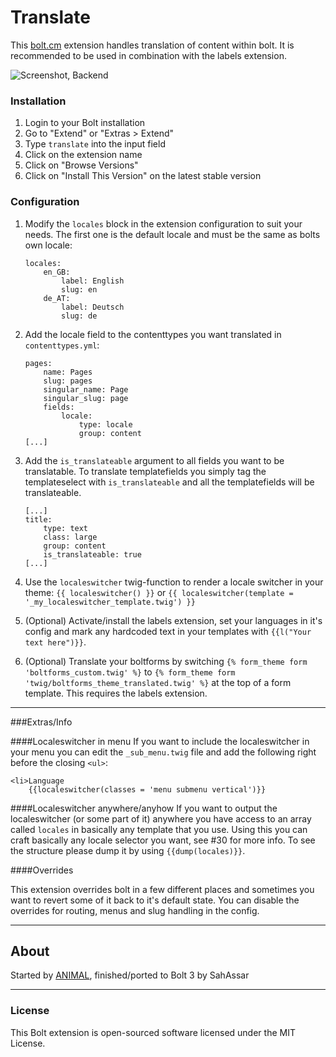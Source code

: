Translate
======================

This [bolt.cm](https://bolt.cm/) extension handles translation of content within bolt. It is recommended to be
used in combination with the labels extension. 

![Screenshot, Backend](https://cloud.githubusercontent.com/assets/343392/10799822/23900e48-7daf-11e5-86ad-c7f7730a0b13.png)

### Installation
1. Login to your Bolt installation
2. Go to "Extend" or "Extras > Extend"
3. Type `translate` into the input field
4. Click on the extension name
5. Click on "Browse Versions"
6. Click on "Install This Version" on the latest stable version

### Configuration

1. Modify the `locales` block in the extension configuration to suit your needs.
The first one is the default locale and must be the same as bolts own locale:

    ```
    locales:
        en_GB:
            label: English
            slug: en
        de_AT:
            label: Deutsch
            slug: de
    ```

2. Add the locale field to the contenttypes you want translated in `contenttypes.yml`:

    ```
    pages:
        name: Pages
        slug: pages
        singular_name: Page
        singular_slug: page
        fields:
            locale:
                type: locale
                group: content
    [...]
    ```

3. Add the `is_translateable` argument to all fields you want to be translatable.
To translate templatefields you simply tag the templateselect with `is_translateable`
and all the templatefields will be translateable.

    ```
    [...]
    title:
        type: text
        class: large
        group: content
        is_translateable: true
    [...]
    ```
4. Use the `localeswitcher` twig-function to render a locale switcher in your
theme: `{{ localeswitcher() }}` or `{{ localeswitcher(template = '_my_localeswitcher_template.twig') }}`
5. (Optional) Activate/install the labels extension, set your languages in it's config
and mark any hardcoded text in your templates with `{{l("Your text here")}}`.
6. (Optional) Translate your boltforms by switching `{% form_theme form 'boltforms_custom.twig' %}`
to `{% form_theme form 'twig/boltforms_theme_translated.twig' %}` at the top of
a form template. This requires the labels extension.

---
###Extras/Info

####Localeswitcher in menu
If you want to include the localeswitcher in your menu you can edit the `_sub_menu.twig`
file and add the following right before the closing `<ul>`:

```
<li>Language
    {{localeswitcher(classes = 'menu submenu vertical')}}
```

####Localeswitcher anywhere/anyhow
If you want to output the localeswitcher (or some part of it) anywhere you have
access to an array called `locales` in basically any template that you use.
Using this you can craft basically any locale selector you want, see #30 for
more info. To see the structure please dump it by using `{{dump(locales)}}`.

####Overrides

This extension overrides bolt in a few different places and sometimes you want
to revert some of it back to it's default state. You can disable the overrides
for routing, menus and slug handling in the config.

---

## About

Started by [ANIMAL](http://animal.at), finished/ported to Bolt 3 by SahAssar

---

### License

This Bolt extension is open-sourced software licensed under the MIT License.

